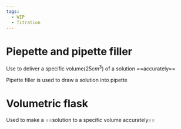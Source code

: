 ```yaml
---
tags:
  - WIP
  - Titration
---
```

# Piepette and pipette filler
Use to deliver a specific volume($\displaystyle 25cm^{3}$) of a solution ==accurately==

Pipette filler is used to draw a solution into pipette
# Volumetric flask
Used to make a ==solution to a specific volume accurately==

